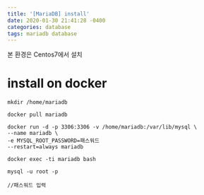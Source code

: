 ```yaml
---
title: '[MariaDB] install'
date: 2020-01-30 21:41:28 -0400
categories: database
tags: mariadb database
---
```


본 환경은 Centos7에서 설치
# install on docker
```
mkdir /home/mariadb

docker pull mariadb

docker run -d -p 3306:3306 -v /home/mariadb:/var/lib/mysql \
--name mariadb \
-e MYSQL_ROOT_PASSWORD=패스워드
--restart=always mariadb

docker exec -ti mariadb bash

mysql -u root -p

//패스워드 입력



```